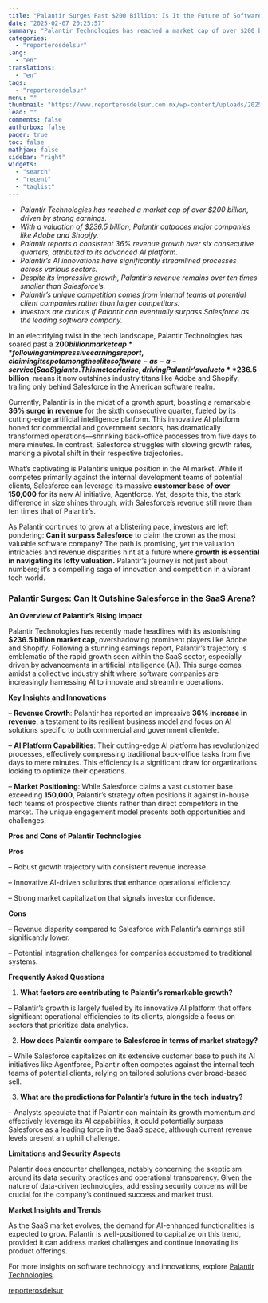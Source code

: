 ```yaml
---
title: "Palantir Surges Past $200 Billion: Is It the Future of Software?"
date: "2025-02-07 20:25:57"
summary: "Palantir Technologies has reached a market cap of over $200 billion, driven by strong earnings.With a valuation of $236.5 billion, Palantir outpaces major companies like Adobe and Shopify.Palantir reports a consistent 36% revenue growth over six consecutive quarters, attributed to its advanced AI platform.Palantir’s AI innovations have significantly streamlined processes..."
categories:
  - "reporterosdelsur"
lang:
  - "en"
translations:
  - "en"
tags:
  - "reporterosdelsur"
menu: ""
thumbnail: "https://www.reporterosdelsur.com.mx/wp-content/uploads/2025/02/compressed_img-Sx8fCyDER4XtzQ06GjVZ9Tho-480x384.png"
lead: ""
comments: false
authorbox: false
pager: true
toc: false
mathjax: false
sidebar: "right"
widgets:
  - "search"
  - "recent"
  - "taglist"
---
```


* *Palantir Technologies has reached a market cap of over $200 billion, driven by strong earnings.*
* *With a valuation of $236.5 billion, Palantir outpaces major companies like Adobe and Shopify.*
* *Palantir reports a consistent 36% revenue growth over six consecutive quarters, attributed to its advanced AI platform.*
* *Palantir’s AI innovations have significantly streamlined processes across various sectors.*
* *Despite its impressive growth, Palantir’s revenue remains over ten times smaller than Salesforce’s.*
* *Palantir’s unique competition comes from internal teams at potential client companies rather than larger competitors.*
* *Investors are curious if Palantir can eventually surpass Salesforce as the leading software company.*

In an electrifying twist in the tech landscape, Palantir Technologies has soared past a **$200 billion market cap** following an impressive earnings report, claiming its spot among the elite software-as-a-service (SaaS) giants. This meteoric rise, driving Palantir’s value to **$236.5 billion**, means it now outshines industry titans like Adobe and Shopify, trailing only behind Salesforce in the American software realm.

Currently, Palantir is in the midst of a growth spurt, boasting a remarkable **36% surge in revenue** for the sixth consecutive quarter, fueled by its cutting-edge artificial intelligence platform. This innovative AI platform honed for commercial and government sectors, has dramatically transformed operations—shrinking back-office processes from five days to mere minutes. In contrast, Salesforce struggles with slowing growth rates, marking a pivotal shift in their respective trajectories.

What’s captivating is Palantir’s unique position in the AI market. While it competes primarily against the internal development teams of potential clients, Salesforce can leverage its massive **customer base of over 150,000** for its new AI initiative, Agentforce. Yet, despite this, the stark difference in size shines through, with Salesforce’s revenue still more than ten times that of Palantir’s.

As Palantir continues to grow at a blistering pace, investors are left pondering: **Can it surpass Salesforce** to claim the crown as the most valuable software company? The path is promising, yet the valuation intricacies and revenue disparities hint at a future where **growth is essential in navigating its lofty valuation.** Palantir’s journey is not just about numbers; it’s a compelling saga of innovation and competition in a vibrant tech world.

### Palantir Surges: Can It Outshine Salesforce in the SaaS Arena?

**An Overview of Palantir’s Rising Impact**

Palantir Technologies has recently made headlines with its astonishing **$236.5 billion market cap**, overshadowing prominent players like Adobe and Shopify. Following a stunning earnings report, Palantir’s trajectory is emblematic of the rapid growth seen within the SaaS sector, especially driven by advancements in artificial intelligence (AI). This surge comes amidst a collective industry shift where software companies are increasingly harnessing AI to innovate and streamline operations.

**Key Insights and Innovations**

– **Revenue Growth**: Palantir has reported an impressive **36% increase in revenue**, a testament to its resilient business model and focus on AI solutions specific to both commercial and government clientele.

– **AI Platform Capabilities**: Their cutting-edge AI platform has revolutionized processes, effectively compressing traditional back-office tasks from five days to mere minutes. This efficiency is a significant draw for organizations looking to optimize their operations.

– **Market Positioning**: While Salesforce claims a vast customer base exceeding **150,000**, Palantir’s strategy often positions it against in-house tech teams of prospective clients rather than direct competitors in the market. The unique engagement model presents both opportunities and challenges.

**Pros and Cons of Palantir Technologies**

**Pros**  

– Robust growth trajectory with consistent revenue increase.  

– Innovative AI-driven solutions that enhance operational efficiency.  

– Strong market capitalization that signals investor confidence.

**Cons**  

– Revenue disparity compared to Salesforce with Palantir’s earnings still significantly lower.  

– Potential integration challenges for companies accustomed to traditional systems.

**Frequently Asked Questions**

1. **What factors are contributing to Palantir’s remarkable growth?**  

– Palantir’s growth is largely fueled by its innovative AI platform that offers significant operational efficiencies to its clients, alongside a focus on sectors that prioritize data analytics.

2. **How does Palantir compare to Salesforce in terms of market strategy?**  

– While Salesforce capitalizes on its extensive customer base to push its AI initiatives like Agentforce, Palantir often competes against the internal tech teams of potential clients, relying on tailored solutions over broad-based sell.

3. **What are the predictions for Palantir’s future in the tech industry?**  

– Analysts speculate that if Palantir can maintain its growth momentum and effectively leverage its AI capabilities, it could potentially surpass Salesforce as a leading force in the SaaS space, although current revenue levels present an uphill challenge.

**Limitations and Security Aspects**

Palantir does encounter challenges, notably concerning the skepticism around its data security practices and operational transparency. Given the nature of data-driven technologies, addressing security concerns will be crucial for the company’s continued success and market trust.

**Market Insights and Trends**

As the SaaS market evolves, the demand for AI-enhanced functionalities is expected to grow. Palantir is well-positioned to capitalize on this trend, provided it can address market challenges and continue innovating its product offerings.

For more insights on software technology and innovations, explore [Palantir Technologies](https://www.palantir.com).

[reporterosdelsur](https://www.reporterosdelsur.com.mx/news-en/palantir-surges-past-200-billion-is-it-the-future-of-software/127073/)
